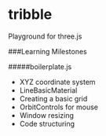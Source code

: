 tribble
=======

Playground for three.js


###Learning Milestones

#####boilerplate.js
* XYZ coordinate system
* LineBasicMaterial
* Creating a basic grid
* OrbitControls for mouse
* Window resizing
* Code structuring


